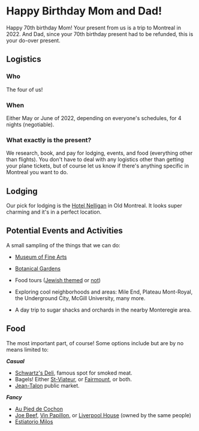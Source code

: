 # Happy Birthday Mom and Dad!

Happy 70th birthday Mom! Your present from us is a trip to Montreal in 2022. And Dad, since your 70th birthday present had to be refunded, this is your do-over present.

## Logistics

### Who

The four of us!

### When

Either May or June of 2022, depending on everyone's schedules, for 4 nights (negotiable).

### What exactly is the present?

We research, book, and pay for lodging, events, and food (everything other than flights). You don't have to deal with any logistics other than getting your plane tickets, but of course let us know if there's anything specific in Montreal you want to do.

## Lodging

Our pick for lodging is the [Hotel Nelligan](https://hotelnelligan.com/) in Old Montreal. It looks super charming and it's in a perfect location.

## Potential Events and Activities

A small sampling of the things that we can do:

- [Museum of Fine Arts](https://www.mbam.qc.ca/en/)

- [Botanical Gardens](https://espacepourlavie.ca/en/botanical-garden)

- Food tours ([Jewish themed](https://wanderingchew.ca/) or [not](https://localfoodtours.com/montreal/))

- Exploring cool neighborhoods and areas: Mile End, Plateau Mont-Royal, the Underground City, McGill University, many more.

- A day trip to sugar shacks and orchards in the nearby Monteregie area.

## Food

The most important part, of course! Some options include but are by no means limited to:

***Casual***
- [Schwartz's Deli](https://en.wikipedia.org/wiki/Schwartz%27s), famous spot for smoked meat.
- Bagels! Either [St-Viateur](https://www.stviateurbagel.com/), or [Fairmount](https://fairmountbagel.com/), or both.
- [Jean-Talon](https://www.marchespublics-mtl.com/en/marches/jean-talon-market/) public market.

***Fancy***
- [Au Pied de Cochon](https://aupieddecochon.ca/qc/)
- [Joe Beef](https://www.joebeef.com/), [Vin Papillon](https://vinpapillon.com/), or [Liverpool House](https://liverpoolhouse.ca/) (owned by the same people)
- [Estiatorio Milos](https://www.estiatoriomilos.com/restaurant/milos-montreal/)
